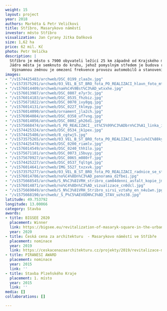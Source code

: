 ```yaml
---
weight: 15
layout: project
year: 2018
authors: Markéta & Petr Veličkovi
title: Stříbro, Masarykovo náměstí
investor: město Stříbro
visualization: Jan Cyrany Jitka Daňková
size: 1,62 ha
price: 62 mil. Kč
photo: Petr Velička
description: |
  Stříbro je město s 7900 obyvateli ležící 25 km západně od Krajského města Plzně. První zmínka o městě padá do roku 1183 n.l.
  Jádro města je semknuto do kruhu, jehož pomyslným středem je budova renesanční radnice. Základní koncept náměstí vychází ze struktury historického centra města, zvýrazňuje historicky významné monumenty a doplňuje je soudobým řešením za použití přírodních materiálů. Část dlážděné plochy vodního parteru v jihovýchodním rohu náměstí tvoří mozaika fasády dnes již neexistujícího minoritského kláštera. V trase původní významné středověké evropské kupecké stezky je do dlažby vložena „stříbrná brož - kilometrovník“. Pískovcová kašna před radnicí je zachována v původním místě. Celé náměstí je osvětleno nasvícením fasád a osmi dvanáctimetrovými lampami, které byly autory projektu designově navrženy přímo pro toto místo se symbolikou přilétajících ptáků. Na východní straně náměstí vytváří stříhaná alej platanů společně s vodními prvky a nově vybudovanou pohledovou stěnou „novou východní frontu“. Betonová stěna nese skleněné desky, na kterých je v češtině, angličtině a němčině popsán historický vývoj města jeho památky, zajímavosti a turistické cíle v okolí.Prostor je doplněn o autorský mobiliář.
   Významnou změnou je omezení frekvence provozu automobilů a stanovení nových pravidel průjezdnosti.
images:
- "/v1574425483/archweb/DSC_0199_zlaa3x.jpg"
- "/v1573575291/archweb/03_VEL_B_ST_BRO_fota_PO_REALIZACI_hlavn_foto_mtbisk.jpg"
- "/v1576014409/archweb/nam%C4%9Bst%C3%AD_wtxxhe.jpg"
- "/v1576013987/archweb/DSC_0807_e7yr3c.jpg"
- "/v1576014183/archweb/DSC_0535_fhzbiz.jpg"
- "/v1575671022/archweb/DSC_0070_ivy8gq.jpg"
- "/v1576014131/archweb/DSC_0227_tklmyp.jpg"
- "/v1576014090/archweb/ornament_jla2ch.jpg"
- "/v1576964084/archweb/DSC_0358_uf7vng.jpg"
- "/v1576014056/archweb/DSC_0802_ph26d1.jpg"
- "/v1575668474/archweb/S_PO_REALIZACI__st%C5%99%C3%ADbrn%C3%A1_linka_iilcsl.jpg"
- "/v1574425324/archweb/DSC_0534_jk1pex.jpg"
- "/v1574425486/archweb/8_cgtwj5.jpg"
- "/v1573575265/archweb/03_VEL_B_ST_BRO_fota_PO_REALIZACI_laviu%CC%88ky_zyqz82.jpg"
- "/v1574425478/archweb/DSC_0200_riamlv.jpg"
- "/v1576014549/archweb/DSC_0240_thh1lo.jpg"
- "/v1575671101/archweb/DSC_0073_i5buyy.jpg"
- "/v1575670927/archweb/DSC_0065_m080rf.jpg"
- "/v1574425227/archweb/DSC_0537_fqltg4.jpg"
- "/v1576014641/archweb/IMG_5527_txzxvk.jpg"
- "/v1573575277/archweb/03_VEL_B_ST_BRO_fota_PO_REALIZACI_radnice_se_st_ikama_dfetpo.jpg"
- "/v1576014786/archweb/no%C4%8Dn%C3%AD_panorama_d2fbei.jpg"
- "/v1575668545/archweb/S_N%C3%81VRH_stribro_cam04denni_asfalt_kopie_jm1cqi.jpg"
- "/v1576014871/archweb/no%C4%8Dn%C3%AD_vizualizace_cn0dcl.jpg"
- "/v1575669049/archweb/S_N%C3%81VRH_Stribro_sirsi_vztahy_en_n4u1wn.jpg"
- "/v1575668190/archweb/_S_P%C5%AEVODN%C3%8D_STAV_uzhz38.jpg"
latitude: 49.753792
longitude: 13.00066
category: Stavba
awards:
- title: BIGSEE 2020
  placement: Winner
  link: https://bigsee.eu/revitalization-of-masaryk-square-in-the-urban-conservation-area-in-the-town-of-stribro-silver-town-stribro/
  year: 2020
- title: Česká cena za architekturu  - Masarykovo náměstí ve Stříbře
  placement: nominace
  year: 2019
  link: https://ceskacenazaarchitekturu.cz/projekty/2019/revitalizace-masarykova-namesti-v-mestske-pamatkove-zone-mesta-stribro/
- title: PIRANESI AWARD
  placement: nominace
  year: 2015
  link: ''
- title: Stavba Plzeňského Kraje
  placement: 1. místo
  year: 2015
  link: ''
media: []
collaborations: []

---
```

